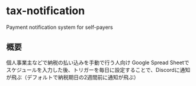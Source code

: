 # tax-notification
Payment notification system for self-payers

## 概要

個人事業主などで納税の払い込みを手動で行う人向け
Google Spread Sheetでスケジュールを入力した後、トリガーを毎日に設定することで、Discordに通知が飛ぶ（デフォルトで納税期日の2週間前に通知が飛ぶ）


